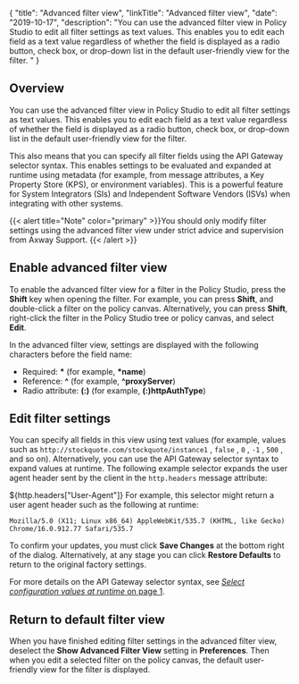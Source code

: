 {
"title": "Advanced filter view",
"linkTitle": "Advanced filter view",
"date": "2019-10-17",
"description": "You can use the advanced filter view in Policy Studio to edit all filter settings as text values. This enables you to edit each field as a text value regardless of whether the field is displayed as a radio button, check box, or drop-down list in the default user-friendly view for the filter. "
}
﻿
<div id="p_general_advanced_view_over">

Overview
--------

You can use the advanced filter view in Policy Studio to edit all filter settings as text values. This enables you to edit each field as a text value regardless of whether the field is displayed as a radio button, check box, or drop-down list in the default user-friendly view for the filter.

This also means that you can specify all filter fields using the API Gateway selector syntax. This enables settings to be evaluated and expanded at runtime using metadata (for example, from message attributes, a Key Property Store (KPS), or environment variables). This is a powerful feature for System Integrators (SIs) and Independent Software Vendors (ISVs) when integrating with other systems.

{{< alert title="Note" color="primary" >}}You should only modify filter settings using the advanced filter view under strict advice and supervision from Axway Support. {{< /alert >}}

</div>

<div id="p_general_advanced_view_config">

Enable advanced filter view
---------------------------

To enable the advanced filter view for a filter in the Policy Studio, press the **Shift**
key when opening the filter. For example, you can press **Shift**, and double-click a filter on the policy canvas. Alternatively, you can press **Shift**, right-click the filter in the Policy Studio tree or policy canvas, and select **Edit**.

In the advanced filter view, settings are displayed with the following characters before the field name:

-   Required: **\***
    (for example, **\*name**)
-   Reference: **\^**
    (for example, **\^proxyServer**)
-   Radio attribute: **(:)**
    (for example, **(:)httpAuthType**)

<div>

Edit filter settings
--------------------

You can specify all fields in this view using text values (for example, values such as `http://stockquote.com/stockquote/instance1`
, `false`
, `0`
, `-1`
, `500`
, and so on). Alternatively, you can use the API Gateway selector syntax to expand values at runtime. The following example selector expands the user agent header sent by the client in the `http.headers`
message attribute:

\${http.headers\["User-Agent"\]}
For example, this selector might return a user agent header such as the following at runtime:

    Mozilla/5.0 (X11; Linux x86_64) AppleWebKit/535.7 (KHTML, like Gecko) Chrome/16.0.912.77 Safari/535.7

To confirm your updates, you must click **Save Changes**
at the bottom right of the dialog. Alternatively, at any stage you can click **Restore Defaults**
to return to the original factory settings.

For more details on the API Gateway selector syntax, see [*Select configuration values at runtime* on page 1](general_selector.htm).

</div>

<div>

Return to default filter view
-----------------------------

When you have finished editing filter settings in the advanced filter view, deselect the **Show Advanced Filter View**
setting in **Preferences**. Then when you edit a selected filter on the policy canvas, the default user-friendly view for the filter is displayed.

</div>

</div>
